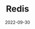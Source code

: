 ---
title: Redis
index: false
article: false
date: 2022-09-30
isOriginal: true
description: README
---